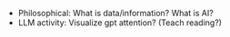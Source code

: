 
* Philosophical: What is data/information?  What is AI? 
* LLM activity: Visualize gpt attention? (Teach reading?)
